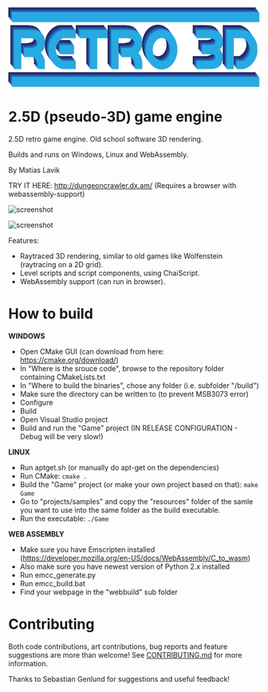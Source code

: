 <p align="center"><img src="resources/logo/logotype.png" alt="Retro3D" height="160px"></p>

# 2.5D (pseudo-3D) game engine

2.5D retro game engine. Old school software 3D rendering.

Builds and runs on Windows, Linux and WebAssembly.

By Matias Lavik

TRY IT HERE: http://dungeoncrawler.dx.am/ (Requires a browser with webassembly-support)

![screenshot](https://pbs.twimg.com/media/DAh1QhPXkAAH2Ea.jpg:large)


![screenshot](https://pbs.twimg.com/media/DAnZkWXXgAAHQsH.jpg:large)

Features:
- Raytraced 3D rendering, similar to old games like Wolfenstein (raytracing on a 2D grid).
- Level scripts and script components, using ChaiScript.
- WebAssembly support (can run in browser).

# How to build

__WINDOWS__
- Open CMake GUI (can download from here: https://cmake.org/download/)
- In "Where is the srouce code", browse to the repository folder containing CMakeLists.txt
- In "Where to build the binaries", chose any folder (i.e. subfolder "/build")
- Make sure the directory can be written to (to prevent MSB3073 error)
- Configure
- Build
- Open Visual Studio project
- Build and run the "Game" project (IN RELEASE CONFIGURATION - Debug will be very slow!)

__LINUX__
- Run aptget.sh (or manually do apt-get on the dependencies)
- Run CMake: `cmake .`
- Build the "Game" project (or make your own project based on that): `make Game`
- Go to "projects/samples" and copy the "resources" folder of the samle you want to use into the same folder as the build executable.
- Run the executable: `./Game`

__WEB ASSEMBLY__
- Make sure you have Emscripten installed (https://developer.mozilla.org/en-US/docs/WebAssembly/C_to_wasm)
- Also make sure you have newest version of Python 2.x installed
- Run emcc_generate.py
- Run emcc_build.bat
- Find your webpage in the "webbuild" sub folder

# Contributing

Both code contributions, art contributions, bug reports and feature suggestions are more than welcome!
See [CONTRIBUTING.md](CONTRIBUTING.md) for more information.

Thanks to Sebastian Genlund for suggestions and useful feedback!
